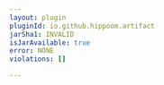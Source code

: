 ```yaml
---
layout: plugin
pluginId: io.github.hippoom.artifact
jarSha1: INVALID
isJarAvailable: true
error: NONE
violations: []

---
```

